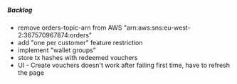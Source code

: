 ##### Backlog
- remove orders-topic-arn from AWS "arn:aws:sns:eu-west-2:367570967874:orders"
- add "one per customer" feature restriction
- implement "wallet groups"
- store tx hashes with redeemed vouchers
- UI - Create vouchers doesn't work after failing first time, have to refresh the page 